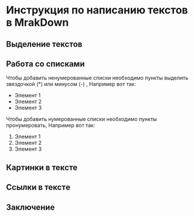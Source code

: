 # Инструкция по написанию текстов в MrakDown

## Выделение текстов

## Работа со списками

Чтобы добавить ненумерованные списки  необходимо пункты выделить звездочкой (*) или минусом (-) , Например вот так:
* Элемент 1
* Элемент 2
* Элемент 3

Чтобы добавить нумерованные списки  необходимо пункты пронумеровать, Например вот так:
1. Элемент 1
2. Элемент 2
3. Элемент 3

## Картинки в тексте

## Ссылки в текстe

## Заключение
